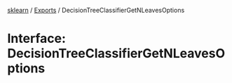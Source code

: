 [sklearn](../readme.md) / [Exports](../modules.md) / DecisionTreeClassifierGetNLeavesOptions

# Interface: DecisionTreeClassifierGetNLeavesOptions
